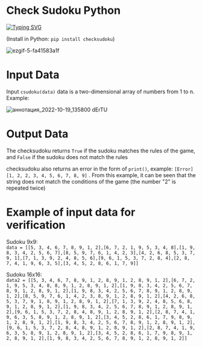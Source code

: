 # Check Sudoku Python

[![Typing SVG](https://readme-typing-svg.herokuapp.com?font=Fira+Code&pause=1000&width=435&lines=Let's+check+your+Sudoku+for+validity)](https://git.io/typing-svg)

(Install in Python: `pip install checksudoku`)

![ezgif-5-fa41583a1f](https://user-images.githubusercontent.com/45320521/196675485-72062881-ce17-45cb-a974-3174e7a59c1d.gif)

# Input Data
Input `сsudoku(data)` data is a two-dimensional array of numbers from 1 to n.
Example:  

![аннотация_2022-10-19_135800 dErTU](https://user-images.githubusercontent.com/45320521/196678717-331c6cc4-172b-4379-9774-d2286bcd36f4.png)

# Output Data
The checksudoku returns `True` if the sudoku matches the rules of the game, and `False` if the sudoku does not match the rules

checksudoku also returns an error in the form of `print()`, example: `[Error] [1, 2, 2, 3, 4, 5, 6, 7, 8, 9]` . From this example, it can be seen that the string does not match the conditions of the game (the number "2" is repeated twice)

# Example of input data for verification
Sudoku 9x9:  
`data = [[5, 3, 4, 6, 7, 8, 9, 1, 2],[6, 7, 2, 1, 9, 5, 3, 4, 8],[1, 9, 8, 3, 4, 2, 5, 6, 7],[8, 5, 9, 7, 6, 1, 4, 2, 3],[4, 2, 6, 8, 5, 3, 7, 9, 1],[7, 1, 3, 9, 2, 4, 8, 5, 6],[9, 6, 1, 5, 3, 7, 2, 8, 4],[2, 8, 7, 4, 1, 9, 6, 3, 5],[3, 4, 5, 2, 8, 6, 1, 7, 9]]`

Sudoku 16x16:  
`data2 = [[5, 3, 4, 6, 7, 8, 9, 1, 2, 8, 9, 1, 2, 8, 9, 1, 2],[6, 7, 2, 1, 9, 5, 3, 4, 8, 8, 9, 1, 2, 8, 9, 1, 2],[1, 9, 8, 3, 4, 2, 5, 6, 7, 8, 9, 1, 2, 8, 9, 1, 2],[1, 9, 8, 3, 4, 2, 5, 6, 7, 8, 9, 1, 2, 8, 9, 1, 2],[8, 5, 9, 7, 6, 1, 4, 2, 3, 8, 9, 1, 2, 8, 9, 1, 2],[4, 2, 6, 8, 5, 3, 7, 9, 1, 8, 9, 1, 2, 8, 9, 1, 2],[7, 1, 3, 9, 2, 4, 8, 5, 6, 8, 9, 1, 2, 8, 9, 1, 2],[1, 9, 8, 3, 4, 2, 5, 6, 7, 8, 9, 1, 2, 8, 9, 1, 2],[9, 6, 1, 5, 3, 7, 2, 8, 4, 8, 9, 1, 2, 8, 9, 1, 2],[2, 8, 7, 4, 1, 9, 6, 3, 5, 8, 9, 1, 2, 8, 9, 1, 2],[3, 4, 5, 2, 8, 6, 1, 7, 9, 8, 9, 1, 2, 8, 9, 1, 2],[1, 9, 8, 3, 4, 2, 5, 6, 7, 8, 9, 1, 2, 8, 9, 1, 2],[9, 6, 1, 5, 3, 7, 2, 8, 4, 8, 9, 1, 2, 8, 9, 1, 2],[2, 8, 7, 4, 1, 9, 6, 3, 5, 8, 9, 1, 2, 8, 9, 1, 2],[3, 4, 5, 2, 8, 6, 1, 7, 9, 8, 9, 1, 2, 8, 9, 1, 2],[1, 9, 8, 3, 4, 2, 5, 6, 7, 8, 9, 1, 2, 8, 9, 1, 2]]`
